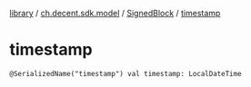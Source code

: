 [library](../../index.md) / [ch.decent.sdk.model](../index.md) / [SignedBlock](index.md) / [timestamp](./timestamp.md)

# timestamp

`@SerializedName("timestamp") val timestamp: LocalDateTime`